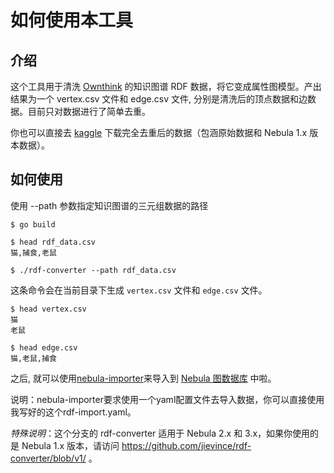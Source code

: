 # 如何使用本工具

## 介绍

  这个工具用于清洗 [Ownthink](https://www.ownthink.com/) 的知识图谱 RDF 数据，将它变成属性图模型。产出结果为一个 vertex.csv 文件和 edge.csv 文件, 分别是清洗后的顶点数据和边数据。目前只对数据进行了简单去重。
  
  你也可以直接去 [kaggle](https://www.kaggle.com/littlewey/nebula-ownthink-property-graph) 下载完全去重后的数据（包涵原始数据和 Nebula 1.x 版本数据）。

## 如何使用

使用 --path 参数指定知识图谱的三元组数据的路径

```shell
$ go build

$ head rdf_data.csv
猫,捕食,老鼠

$ ./rdf-converter --path rdf_data.csv
```

这条命令会在当前目录下生成 `vertex.csv` 文件和 `edge.csv` 文件。

```shell
$ head vertex.csv
猫
老鼠

$ head edge.csv
猫,老鼠,捕食
```

之后, 就可以使用[nebula-importer](https://github.com/vesoft-inc/nebula-importer)来导入到 [Nebula 图数据库](https://github.com/vesoft-inc/nebula) 中啦。

说明：nebula-importer要求使用一个yaml配置文件去导入数据，你可以直接使用我写好的这个rdf-import.yaml。

_特殊说明_：这个分支的 rdf-converter 适用于 Nebula 2.x 和 3.x，如果你使用的是 Nebula 1.x 版本，请访问 https://github.com/jievince/rdf-converter/blob/v1/ 。

